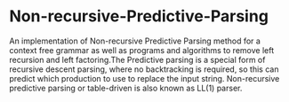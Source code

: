 # Non-recursive-Predictive-Parsing

An implementation of Non-recursive Predictive Parsing method for a context free grammar as well as programs and algorithms to remove left recursion and left factoring.The Predictive parsing is a special form of recursive descent parsing, where no backtracking is required, so this can predict which production to use to replace the input string. Non-recursive predictive parsing or table-driven is also known as LL(1) parser.
